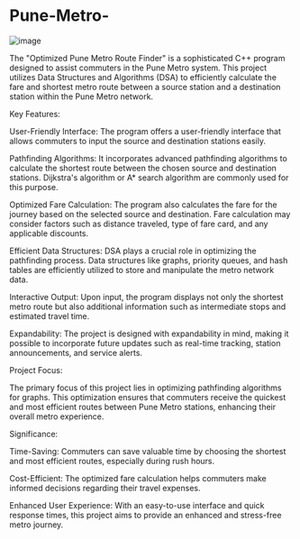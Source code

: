 # Pune-Metro-
![image](https://github.com/Kshitijvajpayee/Pune-Metro-/assets/72120639/d694a32e-79b0-4af5-bb76-ff498f9672f5)



The "Optimized Pune Metro Route Finder" is a sophisticated C++ program designed to assist commuters in the Pune Metro system. This project utilizes Data Structures and Algorithms (DSA) to efficiently calculate the fare and shortest metro route between a source station and a destination station within the Pune Metro network.

Key Features:

User-Friendly Interface: The program offers a user-friendly interface that allows commuters to input the source and destination stations easily.

Pathfinding Algorithms: It incorporates advanced pathfinding algorithms to calculate the shortest route between the chosen source and destination stations. Dijkstra's algorithm or A* search algorithm are commonly used for this purpose.

Optimized Fare Calculation: The program also calculates the fare for the journey based on the selected source and destination. Fare calculation may consider factors such as distance traveled, type of fare card, and any applicable discounts.

Efficient Data Structures: DSA plays a crucial role in optimizing the pathfinding process. Data structures like graphs, priority queues, and hash tables are efficiently utilized to store and manipulate the metro network data.

Interactive Output: Upon input, the program displays not only the shortest metro route but also additional information such as intermediate stops and estimated travel time.

Expandability: The project is designed with expandability in mind, making it possible to incorporate future updates such as real-time tracking, station announcements, and service alerts.

Project Focus:

The primary focus of this project lies in optimizing pathfinding algorithms for graphs. This optimization ensures that commuters receive the quickest and most efficient routes between Pune Metro stations, enhancing their overall metro experience.

Significance:

Time-Saving: Commuters can save valuable time by choosing the shortest and most efficient routes, especially during rush hours.

Cost-Efficient: The optimized fare calculation helps commuters make informed decisions regarding their travel expenses.

Enhanced User Experience: With an easy-to-use interface and quick response times, this project aims to provide an enhanced and stress-free metro journey.
